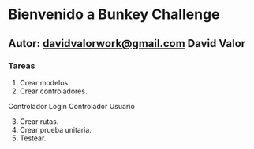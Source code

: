 # Bienvenido a Bunkey Challenge

## Autor: davidvalorwork@gmail.com David Valor









































### Tareas

1. Crear modelos.
2. Crear controladores.
  
  Controlador Login
  Controlador Usuario    

3. Crear rutas.
4. Crear prueba unitaria.
5. Testear.
